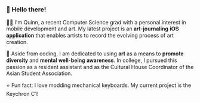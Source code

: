 ### 👋 Hello there!

<!--
**quinntrang/quinntrang** is a ✨ _special_ ✨ repository because its `README.md` (this file) appears on your GitHub profile.

Here are some ideas to get you started:

- 🔭 I’m currently working on ...
- 🌱 I’m currently learning ...
- 👯 I’m looking to collaborate on ...
- 🤔 I’m looking for help with ...
- 💬 Ask me about ...
- 📫 How to reach me: ...
- 😄 Pronouns: ...
- ⚡ Fun fact: ...
-->


👩‍💻 I'm Quinn, a recent Computer Science grad with a personal interest in mobile development and art. My latest project is an 𝐚𝐫𝐭-𝐣𝐨𝐮𝐫𝐧𝐚𝐥𝐢𝐧𝐠 𝐢𝐎𝐒 𝐚𝐩𝐩𝐥𝐢𝐜𝐚𝐭𝐢𝐨𝐧 that enables artists to record the evolving process of art creation.

👯 Aside from coding, I am dedicated to using 𝐚𝐫𝐭 as a means to 𝐩𝐫𝐨𝐦𝐨𝐭𝐞 𝐝𝐢𝐯𝐞𝐫𝐬𝐢𝐭𝐲 and 𝐦𝐞𝐧𝐭𝐚𝐥 𝐰𝐞𝐥𝐥-𝐛𝐞𝐢𝐧𝐠 𝐚𝐰𝐚𝐫𝐞𝐧𝐞𝐬𝐬. In college, I pursued this passion as a resident assistant and as the Cultural House Coordinator of the Asian Student Association.

⭐️ Fun fact: I love modding mechanical keyboards. My current project is the Keychron C1! 
